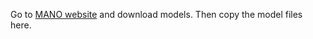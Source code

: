 Go to [MANO website](http://mano.is.tue.mpg.de/) and download models. Then copy the model files here.